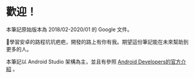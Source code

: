 # 歡迎！

本筆記原始版本為 2018/02-2020/01 的 Google 文件。

學習安卓的路程坑坑疤疤，開發的路上有你有我。期望這份筆記能在未來幫助到更多的人。

本筆記以 Android Studio 架構為主，並且有參照 [Android Developers的官方介紹](https://developer.android.com/guide/index.html) 。
